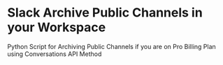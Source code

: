 # Slack Archive Public Channels in your Workspace
Python Script for Archiving Public Channels if you are on Pro Billing Plan using Conversations API Method

